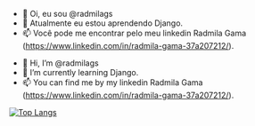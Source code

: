 <!-- em português -->
- 👋 Oi, eu sou @radmilags
- 🌱 Atualmente eu estou aprendendo Django.
- 📫 Você pode me encontrar pelo meu linkedin Radmila Gama (https://www.linkedin.com/in/radmila-gama-37a207212/).
<!-- in english -->
- 👋 Hi, I’m @radmilags
- 🌱 I’m currently learning Django.
- 📫 You can find me by my linkedin Radmila Gama (https://www.linkedin.com/in/radmila-gama-37a207212/).

<!---
radmilags/radmilags is a ✨ special ✨ repository because its `README.md` (this file) appears on your GitHub profile.
You can click the Preview link to take a look at your changes.
--->

[![Top Langs](https://github-readme-stats.vercel.app/api/top-langs/?username=radmilags&layout=compact)](https://github.com/radmilags/github-readme-stats)
